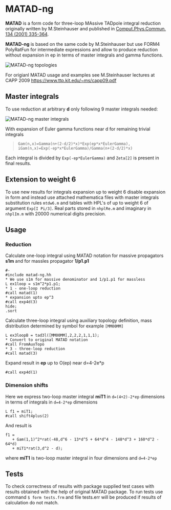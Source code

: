 MATAD-ng
====

**MATAD** is a form code for three-loop MAssive TADpole integral reduction originally written by M.Steinhauser and published in [Comput.Phys.Commun. 134 (2001) 335-364](http://inspirehep.net/record/532857).

**MATAD-ng** is based on the same code by M.Steinhauser but use FORM4 PolyRatFun for intermediate expressions and allow to produce reduction without expansion in ep in terms of master integrals and gamma functions.

![MATAD-ng topologies](https://raw.githubusercontent.com/wiki/apik/matad-ng/images/topmtd.png)

For origianl MATAD usage and examples see M.Steinhauser lectures at CAPP 2009 https://www.ttp.kit.edu/~ms/capp09.pdf

## Master integrals

To use reduction at arbitrary **d** only following 9 master integrals needed:

![MATAD-ng master integrals](https://raw.githubusercontent.com/wiki/apik/matad-ng/images/masterints.png)

With expansion of Euler gamma functions near d for remaining trivial integrals

> `Gam(n,x)=Gamma(n+(2-d/2)*x)*Exp(ep*x*EulerGamma), iGam(n,x)=Exp(-ep*x*EulerGamma)/Gamma(n+(2-d/2)*x)`

Each integral is divided by `Exp(-ep*EulerGamma)` and `Zeta[2]` is present in final results.

## Extension to weight 6

To use new results for integrals expansion up to weight 6 disable expansion in form and instead use attached mathematica files with master integrals substitution rules `mtdw6.m` and tables with HPL's of up to weight 6 of argument `Exp[I Pi/3]`.
Real parts stored in `nhplRe.m` and imaginary in `nhplIm.m` with 20000 numerical digits precision.

## Usage

### Reduction

Calculate one-loop integral using MATAD notation for massive propagators **s1m** and for massles propagator **1/p1.p1**
```
#-
#include matad-ng.hh
* We use s1m for massive denominator and 1/p1.p1 for massless
L ex1loop = s1m^2*p1.p1;
* 1 - one-loop reduction
#call matad(1)
* expansion upto ep^3
#call exp4d(3)
hide;
.sort
```

Calculate three-loop integral using auxiliary topology definition, mass distribution determined by symbol for example `[MM00MM]`

```
L ex3loopB = tad3l([MM00MM],2,2,2,1,1,1);
* Convert to original MATAD notation
#call FromAuxTopo
* 3 - three-loop reduction
#call matad(3)
```

Expand result in **ep** up to O(ep) near d=4-2e*p
```
#call exp4d(1)
```

### Dimension shifts

Here we express two-loop master integral **miT1** in `d=(4+2)-2*ep` dimensions in terms of integrals in `d=4-2*ep` dimensions
```
L f1 = miT1;
#call shift4plus(2)
```
And result is
```
f1 =
   + Gam(1,1)^2*rat(-48,d^6 - 13*d^5 + 64*d^4 - 148*d^3 + 160*d^2 - 64*d)
   + miT1*rat(3,d^2 - d);
```
where **miT1** is two-loop master integral in four dimensions and `d=4-2*ep`

## Tests

To check correctness of results with package supplied test cases with results obtained with the help of original MATAD package. To run tests use command
`$ form tests.frm` and file tests.err will be produced if results of calculation do not match.
